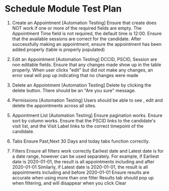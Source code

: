 # Schedule Module Test Plan

1. Create an Appointment [Automation Testing]
Ensure that create does NOT work if one or more of the required fields are empty.
The Appointment Time field is not required, the default time is 12:00.
Ensure that the available sessions are correct for the candidate. 
After successfully making an appointment, ensure the appointment has been added properly (table is properly populated)

2. Edit an Appointment [Automation Testing]
DCCID, PSCID, Session are non editable fields. 
Ensure that any changes made show up in the table properly. 
When user clicks "edit" but did not make any changes, an error swal will pop up indicating that no changes were made

3. Delete an Appointment [Automation Testing]
Delete by clicking the delete button. There should be an "Are you sure" message.

4. Permissions [Automation Testing]
Users should be able to see , edit and delete the appointments across all sites.
5. Appointment List [Automation Testing]
Ensure pagination works.
Ensure sort by column works.
Ensure that the PSCID links to the candidate's visit list, and the Visit Label links to the correct timepoint of the candidate.

6. Tabs 
Ensure Past,Next 30 Days and today tabs function correctly. 

7. Filters 
Ensure all filters work correctly 
Earliest date and Latest date is for a date range, however can be used separately. 
For example, if Earliest date is 2020-01-01, the result is all appointments including and after 2020-01-01
Similarly, if Latest date is 2020-01-01, the result is all appointments including and before 2020-01-01
Ensure results are accurate when using more than one filter 
Results tab should pop up when filtering, and will disappear when you click Clear 
